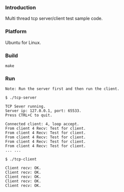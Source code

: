 ### Introduction

Multi thread tcp server/client test sample code.


### Platform

Ubuntu for Linux.


### Build

```console
make
```


### Run

`Note: Run the server first and then run the client.`

```console
$ ./tcp-server

TCP Sever running.
Server ip: 127.0.0.1, port: 65533.
Press CTRL+C to quit.

Connected client: 4, loop accept.
From client 4 Recv: Test for client.
From client 4 Recv: Test for client.
From client 4 Recv: Test for client.
From client 4 Recv: Test for client.
From client 4 Recv: Test for client.
... ...
```

```console
$ ./tcp-client

Client recv: OK.
Client recv: OK.
Client recv: OK.
Client recv: OK.
Client recv: OK.
```

